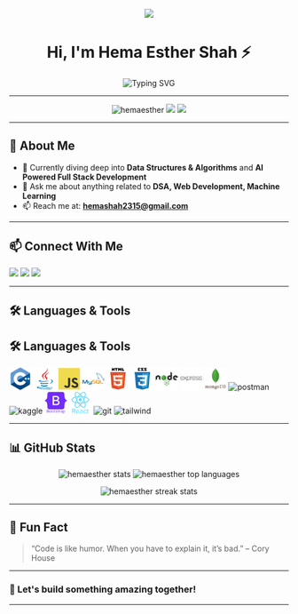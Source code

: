 <p align="center">
  <img src="https://user-images.githubusercontent.com/3369400/133268513-5bfe2f93-4402-42c9-a403-81c9e86934b6.jpeg" width="250" />
</p>

<h1 align="center">Hi, I'm Hema Esther Shah ⚡</h1>

<p align="center">
  <img src="https://readme-typing-svg.demolab.com?font=Fira+Code&size=22&pause=1000&color=FF61BC&center=true&vCenter=true&width=435&lines=Coder+%F0%9F%92%BB;Problem+Solver+%F0%9F%A7%A0;Web+Developer+%F0%9F%9A%80;MCA+@+NIT+Jamshedpur" alt="Typing SVG" />
</p>

---

<p align="center">
  <img src="https://komarev.com/ghpvc/?username=hemaesther&label=Profile+Views&color=brightgreen" alt="hemaesther" />
  <img src="https://img.shields.io/badge/Focus-DSA%20%26%20Web%20Dev-orange" />
  <img src="https://img.shields.io/badge/MCA-NIT%20Jamshedpur-blueviolet" />
</p>

---

## 🚀 About Me

- 🌱 Currently diving deep into **Data Structures & Algorithms** and **AI Powered Full Stack Development**
- 💬 Ask me about anything related to **DSA, Web Development, Machine Learning**
- 📫 Reach me at: **hemashah2315@gmail.com**

---

## 📫 Connect With Me

<p align="left">
  <a href="mailto:hemashah2315@gmail.com"><img src="https://img.shields.io/badge/Gmail-D14836?style=flat&logo=gmail&logoColor=white"/></a>
  <a href="https://linkedin.com/in/hemaesther" target="_blank"><img src="https://img.shields.io/badge/LinkedIn-blue?style=flat&logo=linkedin&logoColor=white"/></a>
  <a href="https://github.com/hemaesther"><img src="https://img.shields.io/badge/GitHub-100000?style=flat&logo=github&logoColor=white" /></a>
</p>

---

## 🛠️ Languages & Tools

## 🛠️ Languages & Tools

<p align="left">
  <!-- Languages -->
  <img src="https://raw.githubusercontent.com/devicons/devicon/master/icons/cplusplus/cplusplus-original.svg" alt="cplusplus" width="40" height="40"/> 
  <img src="https://raw.githubusercontent.com/devicons/devicon/master/icons/java/java-original.svg" alt="java" width="40" height="40"/> 
  <img src="https://raw.githubusercontent.com/devicons/devicon/master/icons/javascript/javascript-original.svg" alt="javascript" width="40" height="40"/> 
  <img src="https://raw.githubusercontent.com/devicons/devicon/master/icons/mysql/mysql-original-wordmark.svg" alt="mysql" width="40" height="40"/> 
  <!-- Web Development -->
  <img src="https://raw.githubusercontent.com/devicons/devicon/master/icons/html5/html5-original-wordmark.svg" alt="html5" width="40" height="40"/> 
  <img src="https://raw.githubusercontent.com/devicons/devicon/master/icons/css3/css3-original-wordmark.svg" alt="css3" width="40" height="40"/> 
  <img src="https://raw.githubusercontent.com/devicons/devicon/master/icons/nodejs/nodejs-original-wordmark.svg" alt="nodejs" width="40" height="40"/> 
  <img src="https://raw.githubusercontent.com/devicons/devicon/master/icons/express/express-original-wordmark.svg" alt="express" width="40" height="40"/> 
  <img src="https://raw.githubusercontent.com/devicons/devicon/master/icons/mongodb/mongodb-original-wordmark.svg" alt="mongodb" width="40" height="40"/> 
  <!-- Tools -->
  <img src="https://www.vectorlogo.zone/logos/getpostman/getpostman-icon.svg" alt="postman" width="40" height="40"/> 
  <img src="https://www.vectorlogo.zone/logos/kaggle/kaggle-icon.svg" alt="kaggle" width="40" height="40"/> 
  <!-- Existing Tools -->
  <img src="https://raw.githubusercontent.com/devicons/devicon/master/icons/bootstrap/bootstrap-plain-wordmark.svg" alt="bootstrap" width="40" height="40"/> 
  <img src="https://raw.githubusercontent.com/devicons/devicon/master/icons/react/react-original-wordmark.svg" alt="react" width="40" height="40"/> 
  <img src="https://www.vectorlogo.zone/logos/git-scm/git-scm-icon.svg" alt="git" width="40" height="40"/> 
  <img src="https://www.vectorlogo.zone/logos/tailwindcss/tailwindcss-icon.svg" alt="tailwind" width="40" height="40"/> 
</p>

---

## 📊 GitHub Stats

<p align="center">
  <img src="https://github-readme-stats.vercel.app/api?username=hemaesther&show_icons=true&theme=radical" alt="hemaesther stats"/>
  <img src="https://github-readme-stats.vercel.app/api/top-langs/?username=hemaesther&layout=compact&theme=radical" alt="hemaesther top languages"/>
</p>

<p align="center">
  <img src="https://github-readme-streak-stats.herokuapp.com/?user=hemaesther&theme=radical" alt="hemaesther streak stats"/>
</p>

---

## 🧠 Fun Fact

> “Code is like humor. When you have to explain it, it’s bad.” – Cory House

---

### 🌌 Let's build something amazing together!

---

